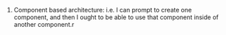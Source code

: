 1. Component based architecture: i.e. I can prompt to create one component, and then I ought to be able to use that component inside of another component.r